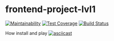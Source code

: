 # frontend-project-lvl1
[![Maintainability](https://api.codeclimate.com/v1/badges/a99a88d28ad37a79dbf6/maintainability)](https://codeclimate.com/github/codeclimate/codeclimate/maintainability) [![Test Coverage](https://api.codeclimate.com/v1/badges/724feb1a895996add9d4/test_coverage)](https://codeclimate.com/github/Barrierok/frontend-project-lvl1/test_coverage) [![Build Status](https://travis-ci.org/Barrierok/frontend-project-lvl1.svg?branch=master)](https://travis-ci.org/Barrierok/frontend-project-lvl1)

How install and play
[![asciicast](https://asciinema.org/a/n7IWNrzBgDfGIxnc4u4SHJKZY.svg)](https://asciinema.org/a/n7IWNrzBgDfGIxnc4u4SHJKZY)

